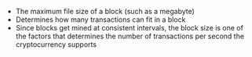 - The maximum file size of a block (such as a megabyte)
- Determines how many transactions can fit in a block
- Since blocks get mined at consistent intervals, the block size is one of the factors that determines the number of transactions per second the cryptocurrency supports